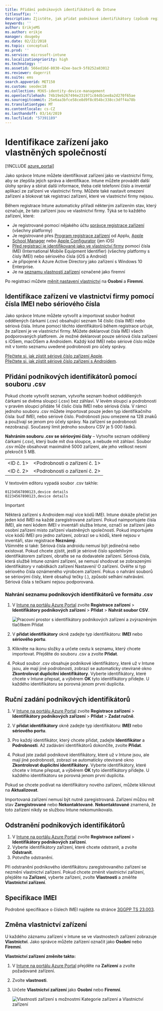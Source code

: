 ```yaml
---
title: Přidání podnikových identifikátorů do Intune
titlesuffix: ''
description: Zjistěte, jak přidat podnikové identifikátory (způsob registrace, IMEI a sériová čísla) do Microsoft Intune.
keywords: ''
author: ErikjeMS
ms.author: erikje
manager: dougeby
ms.date: 02/22/2018
ms.topic: conceptual
ms.prod: ''
ms.service: microsoft-intune
ms.localizationpriority: high
ms.technology: ''
ms.assetid: 566ed16d-8030-42ee-bac9-5f8252a83012
ms.reviewer: dagerrit
ms.suite: ems
search.appverid: MET150
ms.custom: seodec18
ms.collection: M365-identity-device-management
ms.openlocfilehash: 74b19eb267494e231971c84db1ee8a2d270f65ae
ms.sourcegitcommit: 25e6aa3bfce58ce8d9f8c054bc338cc3dff4a78b
ms.translationtype: MT
ms.contentlocale: cs-CZ
ms.lasthandoff: 03/14/2019
ms.locfileid: "57391189"
---
```

# <a name="identify-devices-as-corporate-owned"></a>Identifikace zařízení jako vlastněných společností

[!INCLUDE [azure_portal](./includes/azure_portal.md)]

Jako správce Intune můžete identifikovat zařízení jako ve vlastnictví firmy, aby se zlepšila jejich správa a identifikace. Intune můžete provádět další úlohy správy a sbírat další informace, třeba celé telefonní číslo a inventář aplikací ze zařízení ve vlastnictví firmy. Můžete také nastavit omezení zařízení a blokovat tak registraci zařízení, které ve vlastnictví firmy nejsou.

Během registrace Intune automaticky přiřadí některým zařízením stav, který označuje, že tato zařízení jsou ve vlastnictví firmy. Týká se to každého zařízení, které:

- Je registrované pomocí nějakého účtu [správce registrace zařízení](device-enrollment-manager-enroll.md) (všechny platformy)
- Je registrované přes [Program registrace zařízení](device-enrollment-program-enroll-ios.md) od Applu, [Apple School Manager](apple-school-manager-set-up-ios.md) nebo [Apple Configurator](apple-configurator-enroll-ios.md) (jen iOS)
- [Před registrací je identifikované jako ve vlastnictví firmy](#identify-corporate-owned-devices-with-imei-or-serial-number) pomocí čísla IMEI (International Mobile Equipment Identifier) (všechny platformy s čísly IMEI) nebo sériového čísla (iOS a Android)
- Je připojené k Azure Active Directory jako zařízení s Windows 10 Enterprise.
- Je na [seznamu vlastností zařízení](#change-device-ownership) označené jako firemní

Po registraci můžete [měnit nastavení vlastnictví](#change-device-ownership) na **Osobní** a **Firemní**.

## <a name="identify-corporate-owned-devices-with-imei-or-serial-number"></a>Identifikace zařízení ve vlastnictví firmy pomocí čísla IMEI nebo sériového čísla

Jako správce Intune můžete vytvořit a importovat soubor hodnot oddělených čárkami (.csv) obsahující seznam 14 číslic čísla IMEI nebo sériová čísla. Intune pomocí těchto identifikátorů během registrace určuje, že zařízení je ve vlastnictví firmy. Můžete deklarovat čísla IMEI všech podporovaných platforem. Je možné deklarovat pouze sériová čísla zařízení s iOSem, macOSem a Androidem. Každý kód IMEI nebo sériové číslo může mít v tomto seznamu uvedené podrobnosti pro účely správy.

<!-- When you upload serial numbers for corporate-owned iOS devices, they must be paired with a corporate enrollment profile. Devices must then be enrolled using either Apple’s device enrollment program (DEP) or Apple Configurator to have them appear as corporate-owned. -->

[Přečtete si, jak zjistit sériové číslo zařízení Apple](https://support.apple.com/HT204308).<br>
[Přečtete si, jak zjistit sériové číslo zařízení s Androidem](https://support.google.com/store/answer/3333000).

## <a name="add-corporate-identifiers-by-using-a-csv-file"></a>Přidání podnikových identifikátorů pomocí souboru .csv
Pokud chcete vytvořit seznam, vytvořte seznam hodnot oddělených čárkami se dvěma sloupci (.csv) bez záhlaví. V levém sloupci a podrobnosti v pravém sloupci přidáte 14 číslic čísla IMEI nebo sériová čísla. V rámci jednoho souboru .csv můžete importovat pouze jeden typ identifikačního čísla: buď IMEI, nebo sériové číslo. Podrobnosti jsou omezené na 128 znaků a používají se jenom pro účely správy. Na zařízení se podrobnosti nezobrazují. Současný limit jednoho souboru CSV je 5 000 řádků.

**Nahráním souboru .csv se sériovými čísly** – Vytvořte seznam oddělený čárkami (.csv), který bude mít dva sloupce, a nebude mít záhlaví. Soubor .csv může obsahovat maximálně 5000 zařízení, ale jeho velikost nesmí překročit 5 MB.

|||
|-|-|
|&lt;ID č. 1&gt;|&lt;Podrobnosti o zařízení č. 1&gt;|
|&lt;ID č. 2&gt;|&lt;Podrobnosti o zařízení č. 2&gt;|

V textovém editoru vypadá soubor .csv takhle:

```
01234567890123,device details
02234567890123,device details
```

> [!IMPORTANT]
> Některá zařízení s Androidem mají více kódů IMEI. Intune dokáže přečíst jen jeden kód IMEI na každé zaregistrované zařízení. Pokud naimportujete čísla IMEI, ale není kódem IMEI v inventáři služba Intune, označí se zařízení jako osobní zařízení místo zařízení vlastněných společností. Pokud importujete více kódů IMEI pro jedno zařízení, zobrazí se u kódů, které nejsou v inventáři, stav registrace **Neznámý**.<br>
>Všimněte si také: Sériová čísla androidu nemusí být jedinečná nebo existovat. Pokud chcete zjistit, jestli je sériové číslo spolehlivým identifikátorem zařízení, obraťte se na dodavatele zařízení.
>Sériová čísla, která službě Intune oznámí zařízení, se nemusí shodovat se zobrazenými identifikátory v nabídkách zařízení Nastavení/ O zařízení. Ověřte si typ sériového čísla oznámeného výrobcem zařízení.
>Pokus o nahrání souborů se sériovými čísly, které obsahují tečky (.), způsobí selhání nahrávání. Sériová čísla s tečkami nejsou podporovaná.

### <a name="upload-a-csv-list-of-corporate-identifiers"></a>Nahrání seznamu podnikových identifikátorů ve formátu .csv

1. V [Intune na portálu Azure Portal](https://portal.azure.com) zvolte **Registrace zařízení** > **Identifikátory podnikových zařízení** > **Přidat** > **Nahrát soubor CSV**.

   ![Pracovní prostor s identifikátory podnikových zařízení a zvýrazněným tlačítkem Přidat](./media/add-corp-id.png)

2. V **přidat identifikátory** okně zadejte typ identifikátoru: **IMEI** nebo **sériového portu**.

3. Klikněte na ikonu složky a určete cestu k seznamu, který chcete importovat. Přejděte do souboru .csv a zvolte **Přidat**. 

4. Pokud soubor .csv obsahuje podnikové identifikátory, které už v Intune jsou, ale mají jiné podrobnosti, zobrazí se automaticky otevírané okno **Zkontrolovat duplicitní identifikátory**. Vyberte identifikátory, které chcete v Intune přepsat, a výběrem **OK** tyto identifikátory přidejte. U každého identifikátoru se porovná jenom první duplicita.

## <a name="manually-enter-corporate-identifiers"></a>Ruční zadání podnikových identifikátorů

1. V [Intune na portálu Azure Portal](https://portal.azure.com) zvolte **Registrace zařízení** > **Identifikátory podnikových zařízení** > **Přidat** > **Zadat ručně**.

2. V **přidat identifikátory** okně zadejte typ identifikátoru: **IMEI** nebo **sériového portu**.

3. Pro každý identifikátor, který chcete přidat, zadejte **Identifikátor** a **Podrobnosti**. Až zadávání identifikátorů dokončíte, zvolte **Přidat**.

5. Pokud jste zadali podnikové identifikátory, které už v Intune jsou, ale mají jiné podrobnosti, zobrazí se automaticky otevírané okno **Zkontrolovat duplicitní identifikátory**. Vyberte identifikátory, které chcete v Intune přepsat, a výběrem **OK** tyto identifikátory přidejte. U každého identifikátoru se porovná jenom první duplicita.

Pokud se chcete podívat na identifikátory nového zařízení, můžete kliknout na **Aktualizovat**.

Importovaná zařízení nemusí být nutně zaregistrovaná. Zařízení můžou mít stav **Zaregistrované** nebo **Nekontaktované**. **Nekontaktované** znamená, že toto zařízení nikdy se službou Intune nekomunikovalo.

## <a name="delete-corporate-identifiers"></a>Odstranění podnikových identifikátorů

1. V [Intune na portálu Azure Portal](https://portal.azure.com) zvolte **Registrace zařízení** > **Identifikátory podnikových zařízení**.
2. Vyberte identifikátory zařízení, které chcete odstranit, a zvolte **Odstranit**.
3. Potvrďte odstranění.

Při odstranění podnikového identifikátoru zaregistrovaného zařízení se nezmění vlastnictví zařízení. Pokud chcete změnit vlastnictví zařízení, přejděte na **Zařízení**, vyberte zařízení, zvolte **Vlastnosti** a změňte **Vlastnictví zařízení**.

## <a name="imei-specifications"></a>Specifikace IMEI
Podrobné specifikace o číslech IMEI najdete na stránce [3GGPP TS 23.003](https://portal.3gpp.org/desktopmodules/Specifications/SpecificationDetails.aspx?specificationId=729).

## <a name="change-device-ownership"></a>Změna vlastnictví zařízení

U každého záznamu zařízení v Intune se ve vlastnostech zařízení zobrazuje **Vlastnictví**. Jako správce můžete zařízení označit jako **Osobní** nebo **Firemní**.

**Vlastnictví zařízení změníte takto:**
1. V [Intune na portálu Azure Portal](https://portal.azure.com) přejděte na **Zařízení** a zvolte požadované zařízení.
2. Zvolte **vlastnosti**.
3. Určete **Vlastnictví zařízení** jako **Osobní** nebo **Firemní**.

   ![Vlastnosti zařízení s možnostmi Kategorie zařízení a Vlastnictví zařízení](./media/device-properties.png)
